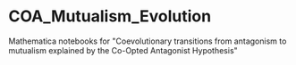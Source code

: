 # COA_Mutualism_Evolution
Mathematica notebooks for "Coevolutionary transitions from antagonism to mutualism explained by the Co-Opted Antagonist Hypothesis"
